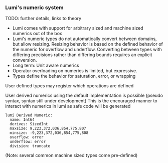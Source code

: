 ### Lumi's numeric system

TODO: further details, links to theory

- Lumi comes with support for arbitrary sized and machine sized numerics out of the box
- Lumi's numeric types do not automatically convert between domains, but allow resizing. Resizing behavior is based on the defined behavior of the numeric for overflow and underflow. Converting between types with differing precisions rather than differing bounds requires an explicit conversion.
- Long term: Unit aware numerics
- Operator overloading on numerics is limited, but expressive.
- Types define the behavior for saturation, error, or wrapping

User defined types may register which operations are defined

User derived numerics using the default implementation is possible (pseudo syntax, syntax still under development)
This is the encouraged manner to interact with numerics in lumi as safe code will be generated

```
lumi Derived Numeric:
  name: Int64
  derives: SizedInt
  maxsize: 9,223,372,036,854,775,807
  minsize: -9,223,372,036,854,775,808
  overflow: error
  underflow: error
  division: truncate
```
(Note: several common machine sized types come pre-defined)
